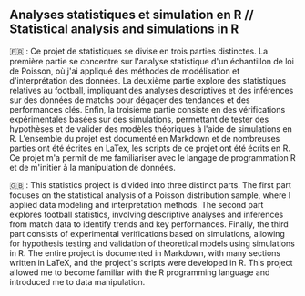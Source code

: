 ## Analyses statistiques et simulation en R // Statistical analysis and simulations in R

🇫🇷 : 
Ce projet de statistiques se divise en trois parties distinctes. La première partie se concentre sur l'analyse statistique d'un échantillon de loi de Poisson, où j'ai appliqué des méthodes de modélisation et d'interprétation des données. La deuxième partie explore des statistiques relatives au football, impliquant des analyses descriptives et des inférences sur des données de matchs pour dégager des tendances et des performances clés. Enfin, la troisième partie consiste en des vérifications expérimentales basées sur des simulations, permettant de tester des hypothèses et de valider des modèles théoriques à l'aide de simulations en R. L'ensemble du projet est documenté en Markdown et de nombreuses parties ont été écrites en LaTex, les scripts de ce projet ont été écrits en R. Ce projet m'a permit de me familiariser avec le langage de programmation R et de m'initier à la manipulation de données.

🇬🇧 :
This statistics project is divided into three distinct parts. The first part focuses on the statistical analysis of a Poisson distribution sample, where I applied data modeling and interpretation methods. The second part explores football statistics, involving descriptive analyses and inferences from match data to identify trends and key performances. Finally, the third part consists of experimental verifications based on simulations, allowing for hypothesis testing and validation of theoretical models using simulations in R. The entire project is documented in Markdown, with many sections written in LaTeX, and the project's scripts were developed in R. This project allowed me to become familiar with the R programming language and introduced me to data manipulation.
